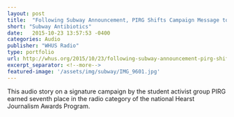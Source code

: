 ```yaml
---
layout: post
title:  "Following Subway Announcement, PIRG Shifts Campaign Message to “Thank You”"
short: "Subway Antibiotics"
date:   2015-10-23 13:57:53 -0400
categories: Audio
publisher: "WHUS Radio"
type: portfolio
url: http://whus.org/2015/10/23/following-subway-announcement-pirg-shifts-campaign-message-to-thank-you/
excerpt_separator: <!--more-->
featured-image: '/assets/img/subway/IMG_9601.jpg'
---
```


This audio story on a signature campaign by the student activist group PIRG earned seventh place in the radio category of the national Hearst Journalism Awards Program.
